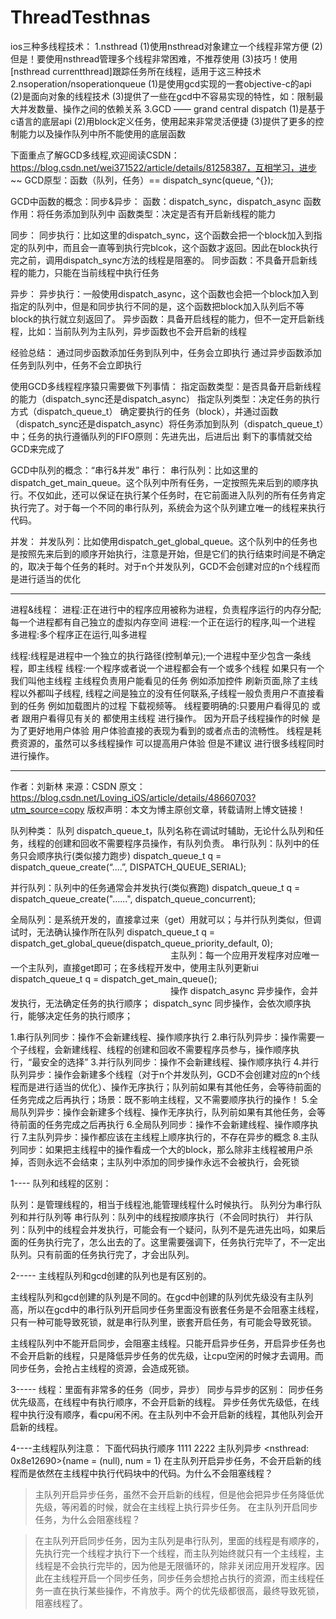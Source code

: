 # ThreadTesthnas
ios三种多线程技术：
1.nsthread
(1)使用nsthread对象建立一个线程非常方便
(2)但是！要使用nsthread管理多个线程非常困难，不推荐使用
(3)技巧！使用[nsthread currentthread]跟踪任务所在线程，适用于这三种技术
2.nsoperation/nsoperationqueue
(1)是使用gcd实现的一套objective-c的api
(2)是面向对象的线程技术
(3)提供了一些在gcd中不容易实现的特性，如：限制最大并发数量、操作之间的依赖关系
3.GCD —— grand central dispatch
(1)是基于c语言的底层api
(2)用block定义任务，使用起来非常灵活便捷
(3)提供了更多的控制能力以及操作队列中所不能使用的底层函数

下面重点了解GCD多线程,欢迎阅读CSDN：https://blog.csdn.net/wei371522/article/details/81258387，互相学习，进步~~
GCD原型：函数（队列，任务）== dispatch_sync(queue, ^{});

GCD中函数的概念：同步&异步：
函数：dispatch_sync，dispatch_async
函数作用：将任务添加到队列中
函数类型：决定是否有开启新线程的能力

同步：
同步执行：比如这里的dispatch_sync，这个函数会把一个block加入到指定的队列中，而且会一直等到执行完blcok，这个函数才返回。因此在block执行完之前，调用dispatch_sync方法的线程是阻塞的。
同步函数：不具备开启新线程的能力，只能在当前线程中执行任务

异步：
异步执行：一般使用dispatch_async，这个函数也会把一个block加入到指定的队列中，但是和同步执行不同的是，这个函数把block加入队列后不等block的执行就立刻返回了。
异步函数：具备开启线程的能力，但不一定开启新线程，比如：当前队列为主队列，异步函数也不会开启新的线程

经验总结：
通过同步函数添加任务到队列中，任务会立即执行
通过异步函数添加任务到队列中，任务不会立即执行


使用GCD多线程程序猿只需要做下列事情：
指定函数类型：是否具备开启新线程的能力（dispatch_sync还是dispatch_async）
指定队列类型：决定任务的执行方式（dispatch_queue_t）
确定要执行的任务（block），并通过函数（dispatch_sync还是dispatch_async）将任务添加到队列（dispatch_queue_t）中；任务的执行遵循队列的FIFO原则：先进先出，后进后出
剩下的事情就交给GCD来完成了

GCD中队列的概念：“串行&并发”
串行：
串行队列：比如这里的dispatch_get_main_queue。这个队列中所有任务，一定按照先来后到的顺序执行。不仅如此，还可以保证在执行某个任务时，在它前面进入队列的所有任务肯定执行完了。对于每一个不同的串行队列，系统会为这个队列建立唯一的线程来执行代码。

并发：
并发队列：比如使用dispatch_get_global_queue。这个队列中的任务也是按照先来后到的顺序开始执行，注意是开始，但是它们的执行结束时间是不确定的，取决于每个任务的耗时。对于n个并发队列，GCD不会创建对应的n个线程而是进行适当的优化


***************************************************************************************************************************************************************
进程&线程：
进程:正在进行中的程序应用被称为进程，负责程序运行的内存分配;每一个进程都有自己独立的虚拟内存空间
进程:一个正在运行的程序,叫一个进程    
多进程:多个程序正在运行,叫多进程    

线程:线程是进程中一个独立的执行路径(控制单元);一个进程中至少包含一条线程，即主线程
线程:一个程序或者说一个进程都会有一个或多个线程 如果只有一个 我们叫他主线程 主线程负责用户能看见的任务 例如添加控件 刷新页面,除了主线程以外都叫子线程, 线程之间是独立的没有任何联系,子线程一般负责用户不直接看到的任务 例如加载图片的过程 下载视频等。 线程要明确的:只要用户看得见的 或者 跟用户看得见有关的 都使用主线程 进行操作。 因为开启子线程操作的时候 是为了更好地用户体验 用户体验直接的表现为看到的或者点击的流畅性。 线程是耗费资源的，虽然可以多线程操作 可以提高用户体验 但是不建议 进行很多线程同时进行操作。

---------------------
作者：刘新林 
来源：CSDN 
原文：https://blog.csdn.net/Loving_iOS/article/details/48660703?utm_source=copy 
版权声明：本文为博主原创文章，转载请附上博文链接！

队列种类：
队列 dispatch_queue_t，队列名称在调试时辅助，无论什么队列和任务，线程的创建和回收不需要程序员操作，有队列负责。
串行队列：队列中的任务只会顺序执行(类似接力跑步)
dispatch_queue_t q = dispatch_queue_create(“....”, DISPATCH_QUEUE_SERIAL);

并行队列：队列中的任务通常会并发执行(类似赛跑)
dispatch_queue_t q = dispatch_queue_create("......", dispatch_queue_concurrent);

全局队列：是系统开发的，直接拿过来（get）用就可以；与并行队列类似，但调试时，无法确认操作所在队列
dispatch_queue_t q = dispatch_get_global_queue(dispatch_queue_priority_default, 0);
　　　　　　　　　　　　　　　　　　
主队列：每一个应用开发程序对应唯一一个主队列，直接get即可；在多线程开发中，使用主队列更新ui
dispatch_queue_t q = dispatch_get_main_queue();
　　　　　　　　　　　　　　　　　　
操作
dispatch_async 异步操作，会并发执行，无法确定任务的执行顺序；
dispatch_sync 同步操作，会依次顺序执行，能够决定任务的执行顺序；

1.串行队列同步：操作不会新建线程、操作顺序执行
2.串行队列异步：操作需要一个子线程，会新建线程、线程的创建和回收不需要程序员参与，操作顺序执行，“最安全的选择”
3.并行队列同步：操作不会新建线程、操作顺序执行
4.并行队列异步：操作会新建多个线程（对于n个并发队列，GCD不会创建对应的n个线程而是进行适当的优化）、操作无序执行；队列前如果有其他任务，会等待前面的任务完成之后再执行；场景：既不影响主线程，又不需要顺序执行的操作！
5.全局队列异步：操作会新建多个线程、操作无序执行，队列前如果有其他任务，会等待前面的任务完成之后再执行
6.全局队列同步：操作不会新建线程、操作顺序执行
7.主队列异步：操作都应该在主线程上顺序执行的，不存在异步的概念
8.主队列同步：如果把主线程中的操作看成一个大的block，那么除非主线程被用户杀掉，否则永远不会结束；主队列中添加的同步操作永远不会被执行，会死锁

1---- 队列和线程的区别：

队列：是管理线程的，相当于线程池,能管理线程什么时候执行。
队列分为串行队列和并行队列等
串行队列：队列中的线程按顺序执行（不会同时执行）
并行队列：队列中的线程会并发执行，可能会有一个疑问，队列不是先进先出吗，如果后面的任务执行完了，怎么出去的了。这里需要强调下，任务执行完毕了，不一定出队列。只有前面的任务执行完了，才会出队列。

2----- 主线程队列和gcd创建的队列也是有区别的。

主线程队列和gcd创建的队列是不同的。在gcd中创建的队列优先级没有主队列高，所以在gcd中的串行队列开启同步任务里面没有嵌套任务是不会阻塞主线程，只有一种可能导致死锁，就是串行队列里，嵌套开启任务，有可能会导致死锁。

主线程队列中不能开启同步，会阻塞主线程。只能开启异步任务，开启异步任务也不会开启新的线程，只是降低异步任务的优先级，让cpu空闲的时候才去调用。而同步任务，会抢占主线程的资源，会造成死锁。

3----- 线程：里面有非常多的任务（同步，异步）
同步与异步的区别：
同步任务优先级高，在线程中有执行顺序，不会开启新的线程。
异步任务优先级低，在线程中执行没有顺序，看cpu闲不闲。在主队列中不会开启新的线程，其他队列会开启新的线程。

4----主线程队列注意：
下面代码执行顺序
1111
2222
主队列异步 <nsthread: 0x8e12690>{name = (null), num = 1}
在主队列开启异步任务，不会开启新的线程而是依然在主线程中执行代码块中的代码。为什么不会阻塞线程？
> 主队列开启异步任务，虽然不会开启新的线程，但是他会把异步任务降低优先级，等闲着的时候，就会在主线程上执行异步任务。
在主队列开启同步任务，为什么会阻塞线程？

> 在主队列开启同步任务，因为主队列是串行队列，里面的线程是有顺序的，先执行完一个线程才执行下一个线程，而主队列始终就只有一个主线程，主线程是不会执行完毕的，因为他是无限循环的，除非关闭应用开发程序。因此在主线程开启一个同步任务，同步任务会想抢占执行的资源，而主线程任务一直在执行某些操作，不肯放手。两个的优先级都很高，最终导致死锁，阻塞线程了。
